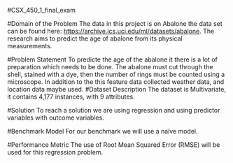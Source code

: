 #CSX_450_1_final_exam

#Domain of the Problem
The data in this project is on Abalone the data set can be found here: https://archive.ics.uci.edu/ml/datasets/abalone. The research aims to predict the age of abalone from its physical measurements. 

#Problem Statement
To predicte the age of the abalone it there is a lot of preparation which needs to be done. The abalone must cut through the shell, stained with a dye, then the number of rings must be counted using a microscope. In addition to the this feature data collected weather data, and location data maybe used. 
#Dataset Description
The dataset is Multivariate, it contains 4,177 instances, with 9 attributes. 

#Solution 
To reach a solution we are using regression and using predictor variables with outcome variables. 

#Benchmark Model
For our benchmark we will use a naïve model. 
 
#Performance Metric
The use of Root Mean Squared Error (RMSE) will be used for this regression problem. 

